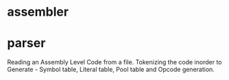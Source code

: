 # assembler
# parser
 Reading an Assembly Level Code from a file.
 Tokenizing the code inorder to Generate -
 Symbol table, Literal table, Pool table and Opcode generation.

